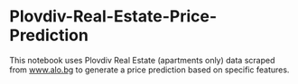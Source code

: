 # Plovdiv-Real-Estate-Price-Prediction
This notebook uses Plovdiv Real Estate (apartments only) data scraped from www.alo.bg to generate a price prediction based on specific features.
